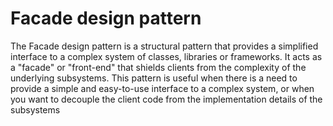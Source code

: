 # Facade design pattern

The Facade design pattern is a structural pattern that provides a simplified interface to a complex system of classes, libraries or frameworks. It acts as a "facade" or "front-end" that shields clients from the complexity of the underlying subsystems. This pattern is useful when there is a need to provide a simple and easy-to-use interface to a complex system, or when you want to decouple the client code from the implementation details of the subsystems
